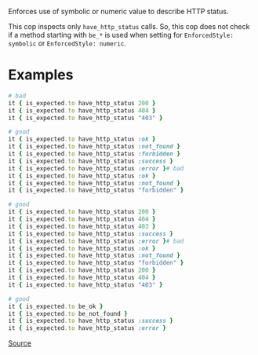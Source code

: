 
Enforces use of symbolic or numeric value to describe HTTP status.

This cop inspects only `have_http_status` calls.
So, this cop does not check if a method starting with `be_*` is used
when setting for `EnforcedStyle: symbolic` or
`EnforcedStyle: numeric`.

# Examples

```ruby
# bad
it { is_expected.to have_http_status 200 }
it { is_expected.to have_http_status 404 }
it { is_expected.to have_http_status "403" }

# good
it { is_expected.to have_http_status :ok }
it { is_expected.to have_http_status :not_found }
it { is_expected.to have_http_status :forbidden }
it { is_expected.to have_http_status :success }
it { is_expected.to have_http_status :error }# bad
it { is_expected.to have_http_status :ok }
it { is_expected.to have_http_status :not_found }
it { is_expected.to have_http_status "forbidden" }

# good
it { is_expected.to have_http_status 200 }
it { is_expected.to have_http_status 404 }
it { is_expected.to have_http_status 403 }
it { is_expected.to have_http_status :success }
it { is_expected.to have_http_status :error }# bad
it { is_expected.to have_http_status :ok }
it { is_expected.to have_http_status :not_found }
it { is_expected.to have_http_status "forbidden" }
it { is_expected.to have_http_status 200 }
it { is_expected.to have_http_status 404 }
it { is_expected.to have_http_status "403" }

# good
it { is_expected.to be_ok }
it { is_expected.to be_not_found }
it { is_expected.to have_http_status :success }
it { is_expected.to have_http_status :error }
```

[Source](http://www.rubydoc.info/gems/rubocop/RuboCop/Cop/RSpec/Rails/HttpStatus)
